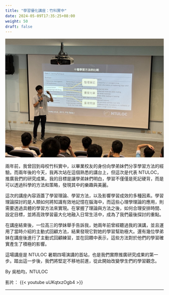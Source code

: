 ```yaml
---
title: "學習優化講座：竹科實中"
date: 2024-05-09T17:35:25+08:00
weight: 50
draft: false
---
```


<img src="/images/452a6776-8362-4fa7-9d56-922a5d7bed8d.jpg">

兩年前，我曾回到母校竹科實中，以畢業校友的身份向學弟妹們分享學習方法的經驗。而兩年後的今天，我再次站在這個熟悉的講台上，但這次是代表 NTULOC，推廣我們的研究成果。我的目標是讓學弟妹們明白，學習不僅僅是死記硬背，而是可以透過科學的方法和策略，發現其中的樂趣與美麗。

這次的講座內容涵蓋了學習理論、學習方法，以及影響學習成效的多種因素。學習理論探討的是人類如何將知識有效地記憶在腦海中，而這些心理學理論的應用，則需要透過具體的學習方法來實現。在掌握了理論與方法之後，如何合理安排時間、設定目標，並將高效學習最大化地融入日常生活中，成為了我們最後探討的重點。

在講座結束後，一位高三的學妹舉手告訴我，她兩年前曾經聽過我的演講，並且運用了當時介紹的主動式回顧方法，結果發現它對她的學習幫助極大。還有幾位學弟妹在講座後進行了主動式回顧練習，並在回饋中表示，這些方法對於他們的學習確實產生了積極的影響。

這場講座是 NTULOC 暑期四場演講的首站，也是我們實際推廣研究成果的第一步。踏出這一步後，我們將堅定不移地前進，從此開始改變學生們的學習觀念。

By 吳柏均，NTULOC

影片：
{{< youtube uUKqtxzOgb4 >}}

---